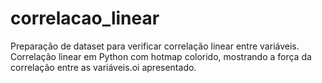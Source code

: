 # correlacao_linear
Preparação de dataset para verificar correlação linear entre variáveis.
Correlação linear em Python com hotmap colorido, mostrando a força da correlação entre as variáveis.oi apresentado.
